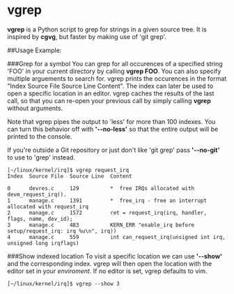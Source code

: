 # vgrep

**vgrep** is a Python script to grep for strings in a given source tree.  It is
inspired by **cgvg**, but faster by making use of 'git grep'.

##Usage Example:

###Grep for a symbol
You can grep for all occurences of a specified string 'FOO' in your current
directory by calling **vgrep FOO**.  You can also specify multiple arguements
to search for.  vgrep prints the occurences in the format "Index  Source File
Source Line  Content".  The index can later be used to open a specific location
in an editor.  vgrep caches the results of the last call, so that you can
re-open your previous call by simply calling **vgrep** without arguments.

Note that vgrep pipes the output to 'less' for more than 100 indexes.  You can
turn this behavior off with **'--no-less'** so that the entire output will be
printed to the console.

If you're outside a Git repository or just don't like 'git grep' pass
**'--no-git'** to use to 'grep' instead.

```
[~/linux/kernel/irq]$ vgrep request_irq
Index  Source File  Source Line  Content

0      devres.c     129          *  free IRQs allocated with devm_request_irq().
1      manage.c     1391         *  free_irq - free an interrupt allocated with request_irq
2      manage.c     1572         ret = request_irq(irq, handler, flags, name, dev_id);
3      manage.c     483          KERN_ERR "enable_irq before setup/request_irq: irq %u\n", irq))
4      manage.c     559          int can_request_irq(unsigned int irq, unsigned long irqflags)
```

###Show indexed location
To visit a specific location we can use **'--show'** and the corresponding
index.  vgrep will then open the location with the editor set in your
*enviroment*.  If no editor is set, vgrep defaults to vim.

```
[~/linux/kernel/irq]$ vgrep --show 3
```
